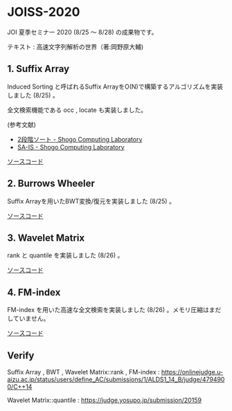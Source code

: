 # JOISS-2020

JOI 夏季セミナー 2020 (8/25 〜 8/28) の成果物です。

テキスト : 高速文字列解析の世界（著:岡野原大輔)

## 1. Suffix Array

Induced Sorting と呼ばれるSuffix ArrayをO(N)で構築するアルゴリズムを実装しました (8/25) 。

全文検索機能である occ , locate も実装しました。

(参考文献)

- [2段階ソート - Shogo Computing Laboratory](https://shogo82148.github.io/homepage/memo/algorithm/suffix-array/two-stage.html)
- [SA-IS - Shogo Computing Laboratory](https://shogo82148.github.io/homepage/memo/algorithm/suffix-array/sa-is.html)

[ソースコード](./src/SuffixArray.cpp)

## 2. Burrows Wheeler

Suffix Arrayを用いたBWT変換/復元を実装しました (8/25) 。

[ソースコード](./src/BWT.cpp)

## 3. Wavelet Matrix

rank と quantile を実装しました (8/26) 。

[ソースコード](src/WaveletMatrix.cpp)

## 4. FM-index

FM-index を用いた高速な全文検索を実装しました (8/26) 。メモリ圧縮はまだしていません。

[ソースコード](src/FM_index.cpp)

## Verify

Suffix Array , BWT , Wavelet Matrix::rank , FM-index : https://onlinejudge.u-aizu.ac.jp/status/users/define_AC/submissions/1/ALDS1_14_B/judge/4794900/C++14

Wavelet Matrix::quantile : https://judge.yosupo.jp/submission/20159